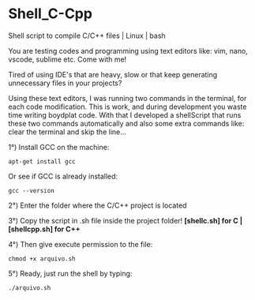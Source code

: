 # Shell_C-Cpp
Shell script to compile C/C++ files | Linux | bash

You are testing codes and programming using text editors like: vim, nano, vscode, sublime etc. Come with me!

Tired of using IDE's that are heavy, slow or that keep generating unnecessary files in your projects?

Using these text editors, I was running two commands in the terminal, for each code modification.
This is work, and during development you waste time writing boydplat code.
With that I developed a shellScript that runs these two commands automatically and also some extra commands like: clear the terminal and skip the line...


1°) Install GCC on the machine:
~~~
apt-get install gcc
~~~
Or see if GCC is already installed:
~~~
gcc --version
~~~
2°) Enter the folder where the C/C++ project is located

3°) Copy the script in .sh file inside the project folder!
**[shellc.sh] for C | [shellcpp.sh] for C++**

4°) Then give execute permission to the file:
~~~
chmod +x arquivo.sh
~~~
5°) Ready, just run the shell by typing:
~~~
./arquivo.sh
~~~
